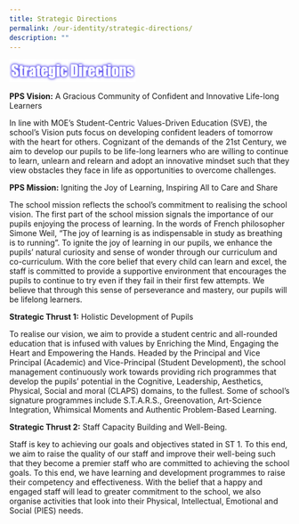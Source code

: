 ```yaml
---
title: Strategic Directions
permalink: /our-identity/strategic-directions/
description: ""
---
```


<img src="/images/strategic%20directns.png" 
     style="width:45%">


**PPS Vision:** A Gracious Community of Confident and Innovative Life-long Learners

  

In line with MOE’s Student-Centric Values-Driven Education (SVE), the school’s Vision puts focus on developing confident leaders of tomorrow with the heart for others. Cognizant of the demands of the 21st Century, we aim to develop our pupils to be life-long learners who are willing to continue to learn, unlearn and relearn and adopt an innovative mindset such that they view obstacles they face in life as opportunities to overcome challenges.

**PPS Mission:** Igniting the Joy of Learning, Inspiring All to Care and Share

  

The school mission reflects the school’s commitment to realising the school vision. The first part of the school mission signals the importance of our pupils enjoying the process of learning. In the words of French philosopher Simone Weil, “The joy of learning is as indispensable in study as breathing is to running”. To ignite the joy of learning in our pupils, we enhance the pupils’ natural curiosity and sense of wonder through our curriculum and co-curriculum. With the core belief that every child can learn and excel, the staff is committed to provide a supportive environment that encourages the pupils to continue to try even if they fail in their first few attempts. We believe that through this sense of perseverance and mastery, our pupils will be lifelong learners.

**Strategic Thrust 1:** Holistic Development of Pupils

  

To realise our vision, we aim to provide a student centric and all-rounded education that is infused with values by Enriching the Mind, Engaging the Heart and Empowering the Hands. Headed by the Principal and Vice Principal (Academic) and Vice-Principal (Student Development), the school management continuously work towards providing rich programmes that develop the pupils’ potential in the Cognitive, Leadership, Aesthetics, Physical, Social and moral (CLAPS) domains, to the fullest. Some of school’s signature programmes include S.T.A.R.S., Greenovation, Art-Science Integration, Whimsical Moments and Authentic Problem-Based Learning.

**Strategic Thrust 2:** Staff Capacity Building and Well-Being.

  

Staff is key to achieving our goals and objectives stated in ST 1. To this end, we aim to raise the quality of our staff and improve their well-being such that they become a premier staff who are committed to achieving the school goals. To this end, we have learning and development programmes to raise their competency and effectiveness. With the belief that a happy and engaged staff will lead to greater commitment to the school, we also organise activities that look into their Physical, Intellectual, Emotional and Social (PIES) needs.
